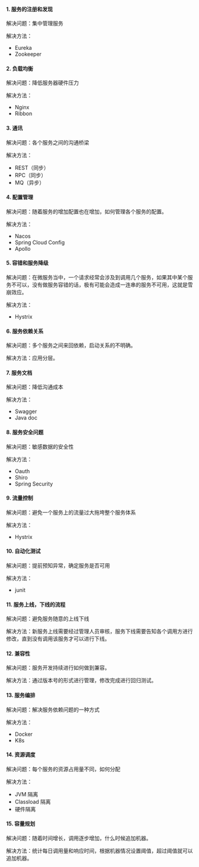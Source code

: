 #### 1. 服务的注册和发现

解决问题：集中管理服务

解决方法：

- Eureka
- Zookeeper



#### 2. 负载均衡

解决问题：降低服务器硬件压力

解决方法：

- Nginx
- Ribbon



#### 3. 通讯

解决问题：各个服务之间的沟通桥梁

解决方法：

- REST（同步）
- RPC（同步）
- MQ（异步）



#### 4. 配置管理

解决问题：随着服务的增加配置也在增加，如何管理各个服务的配置。

解决方法：

- Nacos
- Spring Cloud Config
- Apollo



#### 5. 容错和服务降级

解决问题：在微服务当中，一个请求经常会涉及到调用几个服务，如果其中某个服务不可以，没有做服务容错的话，极有可能会造成一连串的服务不可用，这就是雪崩效应。

解决方法：

- Hystrix



#### 6. 服务依赖关系

解决问题：多个服务之间来回依赖，启动关系的不明确。

解决方法：应用分层。



#### 7. 服务文档

解决问题：降低沟通成本

解决方法：

- Swagger
- Java doc



#### 8. 服务安全问题

解决问题：敏感数据的安全性

解决方法：

- Oauth
- Shiro
- Spring Security



#### 9. 流量控制

解决问题：避免一个服务上的流量过大拖垮整个服务体系

解决方法：

- Hystrix



#### 10. 自动化测试

解决问题：提前预知异常，确定服务是否可用

解决方法：

- junit



#### 11. 服务上线，下线的流程

解决问题：避免服务随意的上线下线

解决方法：新服务上线需要经过管理人员审核，服务下线需要告知各个调用方进行修改，直到没有调用该服务才可以进行下线。



#### 12. 兼容性

解决问题：服务开发持续进行如何做到兼容。

解决方法：通过版本号的形式进行管理，修改完成进行回归测试。



#### 13. 服务编排

解决问题：解决服务依赖问题的一种方式

解决方法：

- Docker
- K8s



#### 14. 资源调度

解决问题：每个服务的资源占用量不同，如何分配

解决方法：

- JVM 隔离
- Classload 隔离
- 硬件隔离



#### 15. 容量规划

解决问题：随着时间增长，调用逐步增加，什么时候追加机器。

解决方法：统计每日调用量和响应时间，根据机器情况设置阈值，超过阈值就可以追加机器。